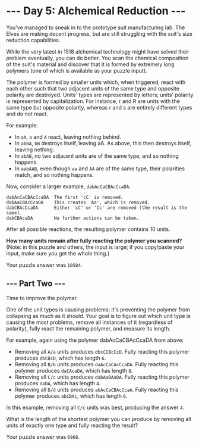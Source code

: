# --- Day 5: Alchemical Reduction ---

You've managed to sneak in to the prototype suit manufacturing lab. The Elves are making decent progress, but are still struggling with the suit's size reduction capabilities.

While the very latest in 1518 alchemical technology might have solved their problem eventually, you can do better. You scan the chemical composition of the suit's material and discover that it is formed by extremely long polymers (one of which is available as your puzzle input).

The polymer is formed by smaller units which, when triggered, react with each other such that two adjacent units of the same type and opposite polarity are destroyed. Units' types are represented by letters; units' polarity is represented by capitalization. For instance, r and R are units with the same type but opposite polarity, whereas r and s are entirely different types and do not react.

For example:

- In `aA`, `a` and `A` react, leaving nothing behind.
- In `abBA`, `bB` destroys itself, leaving aA. As above, this then destroys itself, leaving nothing.
- In `abAB`, no two adjacent units are of the same type, and so nothing happens.
- In `aabAAB`, even though `aa` and `AA` are of the same type, their polarities match, and so nothing happens.

Now, consider a larger example, `dabAcCaCBAcCcaDA`:

```
dabAcCaCBAcCcaDA  The first 'cC' is removed.
dabAaCBAcCcaDA    This creates 'Aa', which is removed.
dabCBAcCcaDA      Either 'cC' or 'Cc' are removed (the result is the same).
dabCBAcaDA        No further actions can be taken.
```
After all possible reactions, the resulting polymer contains 10 units.

**How many units remain after fully reacting the polymer you scanned?** (Note: in this puzzle and others, the input is large; if you copy/paste your input, make sure you get the whole thing.)

Your puzzle answer was `10584`.

## --- Part Two ---

Time to improve the polymer.

One of the unit types is causing problems; it's preventing the polymer from collapsing as much as it should. Your goal is to figure out which unit type is causing the most problems, remove all instances of it (regardless of polarity), fully react the remaining polymer, and measure its length.

For example, again using the polymer dabAcCaCBAcCcaDA from above:

- Removing all `A/a` units produces `dbcCCBcCcD`. Fully reacting this polymer produces `dbCBcD`, which has length `6`.
- Removing all `B/b` units produces `daAcCaCAcCcaDA`. Fully reacting this polymer produces `daCAcaDA`, which has length `8`.
- Removing all `C/c` units produces `dabAaBAaDA`. Fully reacting this polymer produces `daDA`, which has length `4`.
- Removing all `D/d` units produces `abAcCaCBAcCcaA`. Fully reacting this polymer produces `abCBAc`, which has length `6`.

In this example, removing all `C/c` units was best, producing the answer `4`.

What is the length of the shortest polymer you can produce by removing all units of exactly one type and fully reacting the result?

Your puzzle answer was `6968`.
